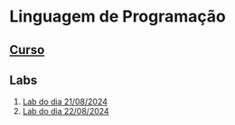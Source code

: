 # Linguagem de Programação


## [Curso](https://viniciusdenovaes.github.io/aulas/indie/c/c.html)


## Labs

1. [Lab do dia 21/08/2024](ltp_files/labs/lab20240821.html)
1. [Lab do dia 22/08/2024](ltp_files/labs/lab20240822.html)

